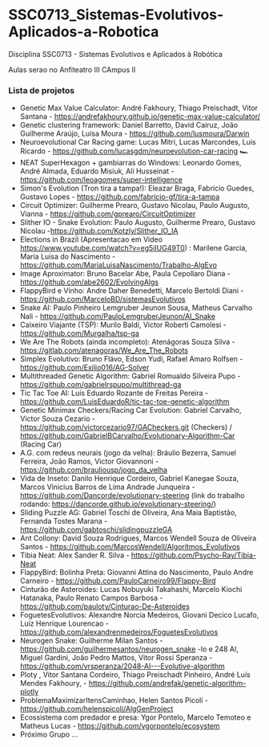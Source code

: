 # SSC0713_Sistemas-Evolutivos-Aplicados-a-Robotica
Disciplina SSC0713 - Sistemas Evolutivos e Aplicados à Robótica

Aulas serao no Anfiteatro III CAmpus II

### Lista de projetos
- Genetic Max Value Calculator: André Fakhoury, Thiago Preischadt, Vitor Santana - https://andrefakhoury.github.io/genetic-max-value-calculator/
- Genetic clustering framework: Daniel Barretto, David Cairuz, João Guilherme Araújo, Luísa Moura - https://github.com/lusmoura/Darwin
- Neuroevolutional Car Racing game: Lucas Mitri, Lucas Marcondes, Luis Ricardo - https://github.com/lucasgdm/neuroevolution-car-racing 🏎️
- NEAT SuperHexagon + gambiarras do Windows: Leonardo Gomes, André Almada, Eduardo Misiuk, Ali Husseinat - https://github.com/leoagomes/super-intelligence
- Simon's Evolution (Tron tira a tampa!): Eleazar Braga, Fabrício Guedes, Gustavo Lopes - https://github.com/fabricio-gf/tira-a-tampa
- Circuit Optimizer: Guilherme Prearo, Gustavo Nicolau, Paulo Augusto, Vianna - https://github.com/gprearo/CircuitOptimizer
- Slither IO - Snake Evolution: Paulo Augusto, Guilherme Prearo, Gustavo Nicolau -https://github.com/Kotzly/Slither_IO_IA
- Elections in Brazil (Apresentacao em Video https://www.youtube.com/watch?v=eg5iIUG49T0) : Marilene Garcia, Maria Luisa do Nascimento - https://github.com/MariaLuisaNascimento/Trabalho-AlgEvo
- Image Aproximator: Bruno Bacelar Abe, Paula Cepollaro Diana - https://github.com/abe2602/EvolvingAlgs
- FlappyBird e Vinho: Andre Daher Benedetti, Marcelo Bertoldi Diani - https://github.com/MarceloBD/sistemasEvolutivos 
- Snake AI: Paulo Pinheiro Lemgruber Jeunon Sousa, Matheus Carvalho Nali - https://github.com/PauloLemgruberJeunon/AI_Snake
- Caixeiro Viajante (TSP): Murilo Baldi, Victor Roberti Camolesi - https://github.com/Murgalha/tsp-ga
- We Are The Robots (ainda incompleto): Atenágoras Souza Silva - https://gitlab.com/atenagoras/We_Are_The_Robots
- Simplex Evolutivo: Bruno Flávo, Edson Yudi, Rafael Amaro Rolfsen - https://github.com/Exilio016/AG-Solver
- Multithreaded Genetic Algorithm: Gabriel Romualdo Silveira Pupo - https://github.com/gabrielrspupo/multithread-ga
- Tic Tac Toe AI: Luís Eduardo Rozante de Freitas Pereira - https://github.com/LuisEduardoR/tic-tac-toe-genetic-algorithm
- Genetic Minimax Checkers/Racing Car Evolution: Gabriel Carvalho, Victor Souza Cezario - https://github.com/victorcezario97/GACheckers.git (Checkers) / https://github.com/GabrielBCarvalho/Evolutionary-Algorithm-Car (Racing Car)
- A.G. com redeus neurais (jogo da velha): Bráulio Bezerra, Samuel Ferreira, João Ramos, Victor Giovannoni - https://github.com/brauliousp/jogo_da_velha
- Vida de Inseto: Danilo Henrique Cordeiro, Gabriel Kanegae Souza, Marcos Vinicius Barros de Lima Andrade Junqueira - https://github.com/Dancorde/evolutionary-steering (link do trabalho rodando: https://dancorde.github.io/evolutionary-steering/)
- Sliding Puzzle AG: Gabriel Toschi de Oliveira, Ana Maia Baptistão, Fernanda Tostes Marana - https://github.com/gabtoschi/slidingpuzzleGA
- Ant Collony: David Souza Rodrigues, Marcos Wendell Souza de Oliveira Santos - https://github.com/MarcosWendell/Algoritmos_Evolutivos
- Tibia Neat: Alex Sander R. Silva - https://github.com/Psycho-Ray/Tibia-Neat
- FlappyBird: Bolinha Preta: Giovanni Attina do Nascimento, Paulo Andre Carneiro - https://github.com/PauloCarneiro99/Flappy-Bird
- Cinturão de Asteroides: Lucas Nobuyuki Takahashi, Marcelo Kiochi Hatanaka, Paulo Renato Campos Barbosa - https://github.com/pauloty/Cinturao-De-Asteroides
- FoguetesEvolutivos: Alexandre Norcia Medeiros, Giovani Decico Lucafo, Luiz Henrique Lourencao - https://github.com/alexandrenmedeiros/FoguetesEvolutivos
- Neurogen Snake: Guilherme Milan Santos - https://github.com/guilhermesantos/neurogen_snake
-lo e 248 AI, Miguel Gardini, João Pedro Mattos, Vitor Rossi Speranza - https://github.com/vrsperanza/2048-AI---Evolutive-algorithm
- Ploty , Vitor Santana Cordeiro, Thiago Preischadt Pinheiro, André Luís Mendes Fakhoury, - https://github.com/andrefak/genetic-algorithm-plotly
- ProblemaMaximizarItensCaminhao, Helen Santos Picoli - https://github.com/helenspicoli/AlgGenProject
- Ecossistema com predador e presa: Ygor Pontelo, Marcelo Temoteo e Matheus Lucas - https://github.com/ygorpontelo/ecosystem
- Próximo Grupo ...

